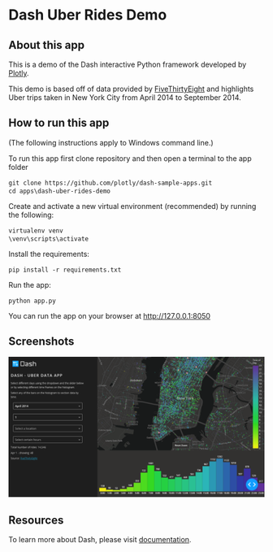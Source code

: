 # Dash Uber Rides Demo

## About this app

This is a demo of the Dash interactive Python framework developed by [Plotly](https://plot.ly/).

This demo is based off of data provided by [FiveThirtyEight](https://github.com/fivethirtyeight/uber-tlc-foil-response/tree/master/uber-trip-data) and highlights Uber trips taken in New York City from April 2014 to September 2014.


## How to run this app

(The following instructions apply to Windows command line.)

To run this app first clone repository and then open a terminal to the app folder

```
git clone https://github.com/plotly/dash-sample-apps.git
cd apps\dash-uber-rides-demo
```

Create and activate a new virtual environment (recommended) by running
the following:

```
virtualenv venv 
\venv\scripts\activate
```

Install the requirements:

```
pip install -r requirements.txt
```
Run the app:

```
python app.py
```
You can run the app on your browser at http://127.0.0.1:8050


## Screenshots

![demo.png](demo.png)

## Resources

To learn more about Dash, please visit [documentation](https://plot.ly/dash).